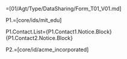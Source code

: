 =[01/Agt/Type/DataSharing/Form_T01_V01.md]

P1.=[core/ids/mit_edu]

P1.Contact.List={P1.Contact1.Notice.Block}<br>{P1.Contact2.Notice.Block}

P2.=[core/id/acme_incorporated]


